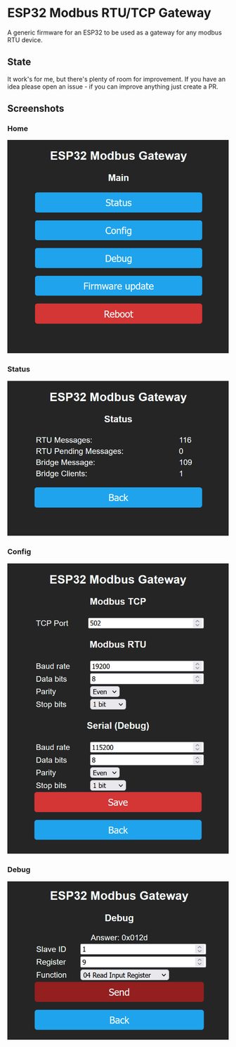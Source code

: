 # ESP32 Modbus RTU/TCP Gateway

A generic firmware for an ESP32 to be used as a gateway for any modbus RTU device.

## State

It work's for me, but there's plenty of room for improvement. If you have an idea please open an issue - if you can improve anything just create a PR.

## Screenshots

### Home

![Home](doc/img/home.png)

### Status

![Status](doc/img/status.png)

### Config

![Config](doc/img/config.png)

### Debug

![Debug](doc/img/debug.png)
